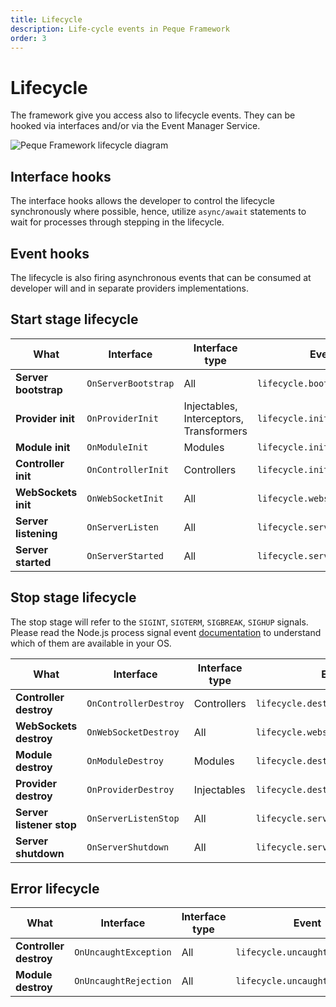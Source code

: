 ```yaml
---
title: Lifecycle
description: Life-cycle events in Peque Framework
order: 3
---
```


# Lifecycle

The framework give you access also to lifecycle events. They can be hooked via interfaces and/or via the Event Manager Service.

![Peque Framework lifecycle diagram](/images/framework/lifecycle.png)

## Interface hooks

The interface hooks allows the developer to control the lifecycle synchronously where possible, hence, utilize `async/await` statements to wait for processes through stepping in the lifecycle.

## Event hooks

The lifecycle is also firing asynchronous events that can be consumed at developer will and in separate providers implementations.

## Start stage lifecycle

| What                 | Interface           | Interface type                          | Event                        |
|----------------------|---------------------|-----------------------------------------|------------------------------|
| **Server bootstrap** | `OnServerBootstrap` | All                                     | `lifecycle.bootstrap`        |
| **Provider init**    | `OnProviderInit`    | Injectables, Interceptors, Transformers | `lifecycle.init.provider`    |
| **Module init**      | `OnModuleInit`      | Modules                                 | `lifecycle.init.module`      |
| **Controller init**  | `OnControllerInit`  | Controllers                             | `lifecycle.init.controller`  | 
| **WebSockets init**  | `OnWebSocketInit`   | All                                     | `lifecycle.websocket.init`   |
| **Server listening** | `OnServerListen`    | All                                     | `lifecycle.server.listening` |
| **Server started**   | `OnServerStarted`   | All                                     | `lifecycle.server.started`   |

## Stop stage lifecycle

The stop stage will refer to the `SIGINT`, `SIGTERM`, `SIGBREAK`, `SIGHUP` signals.
Please read the Node.js process signal event [documentation](https://nodejs.org/api/process.html#process_signal_events) to understand which of them are available in your OS.

| What                     | Interface             | Interface type | Event                             |
|--------------------------|-----------------------|----------------|-----------------------------------|
| **Controller destroy**   | `OnControllerDestroy` | Controllers    | `lifecycle.destroy.controller`    |
| **WebSockets destroy**   | `OnWebSocketDestroy`  | All            | `lifecycle.websocket.destroy`     |
| **Module destroy**       | `OnModuleDestroy`     | Modules        | `lifecycle.destroy.module`        |
| **Provider destroy**     | `OnProviderDestroy`   | Injectables    | `lifecycle.destroy.provider`      |
| **Server listener stop** | `OnServerListenStop`  | All            | `lifecycle.server.listening.stop` | 
| **Server shutdown**      | `OnServerShutdown`    | All            | `lifecycle.server.shutdown`       |

## Error lifecycle

| What                     | Interface             | Interface type | Event                          |
|--------------------------|-----------------------|----------------|--------------------------------|
| **Controller destroy**   | `OnUncaughtException` | All            | `lifecycle.uncaught.exception` |
| **Module destroy**       | `OnUncaughtRejection` | All            | `lifecycle.uncaught.rejection` |
